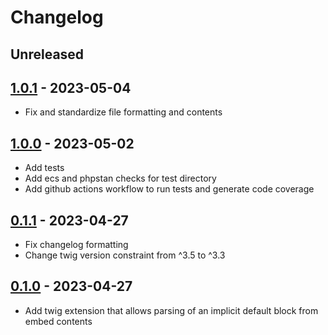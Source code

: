 # Changelog

## Unreleased

## [1.0.1] - 2023-05-04

- Fix and standardize file formatting and contents

## [1.0.0] - 2023-05-02

- Add tests
- Add ecs and phpstan checks for test directory
- Add github actions workflow to run tests and generate code coverage

## [0.1.1] - 2023-04-27

- Fix changelog formatting
- Change twig version constraint from ^3.5 to ^3.3

## [0.1.0] - 2023-04-27

- Add twig extension that allows parsing of an implicit default block from embed contents

[1.0.1]: (https://github.com/acalvino4/twig-embed-implicit-default/releases/tag/1.0.1)
[1.0.0]: (https://github.com/acalvino4/twig-embed-implicit-default/releases/tag/1.0.0)
[0.1.1]: (https://github.com/acalvino4/twig-embed-implicit-default/releases/tag/0.1.1)
[0.1.0]: (https://github.com/acalvino4/twig-embed-implicit-default/releases/tag/0.1.0)
